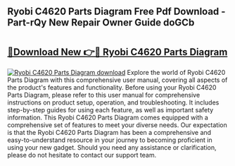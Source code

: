 ## Ryobi C4620 Parts Diagram Free Pdf Download - Part-rQy New Repair Owner Guide doGCb

# <h2><a href="http://dfjwar.blite.top/?on=Ryobi+C4620+Parts+Diagram">🔗Download New 👉🔴 Ryobi C4620 Parts Diagram</a></h2>

[![Ryobi C4620 Parts Diagram download](https://i.imgur.com/lujVjoI.png)](http://dfjwar.blite.top/?on=Ryobi+C4620+Parts+Diagram)
Explore the world of Ryobi C4620 Parts Diagram with this comprehensive user manual, covering all aspects of the product's features and functionality. Before using your Ryobi C4620 Parts Diagram, please refer to this user manual for comprehensive instructions on product setup, operation, and troubleshooting. It includes step-by-step guides for using each feature, as well as important safety information. This Ryobi C4620 Parts Diagram comes equipped with a comprehensive set of features to meet your diverse needs. Our expectation is that the Ryobi C4620 Parts Diagram has been a comprehensive and easy-to-understand resource in your journey to becoming proficient in using your new gadget. Should you need any assistance or clarification, please do not hesitate to contact our support team.
